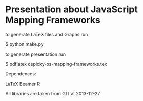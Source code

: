 Presentation about JavaScript Mapping Frameworks
================================================

to generate LaTeX files and Graphs run

$ python make.py

to generate presentation run

$ pdflatex cepicky-os-mapping-frameworks.tex


Dependences:

LaTeX Beamer
R

All libraries are taken from GIT at 2013-12-27
